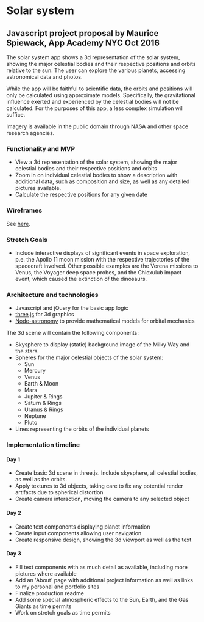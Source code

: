 # Solar system
## Javascript project proposal by Maurice Spiewack, App Academy NYC Oct 2016

The solar system app shows a 3d representation of the solar system, showing the major celestial bodies and their respective positions and orbits relative to the sun. The user can explore the various planets, accessing astronomical data and photos.

While the app will be faithful to scientific data, the orbits and positions will only be calculated using approximate models. Specifically, the gravitational influence exerted and experienced by the celestial bodies will not be calculated. For the purposes of this app, a less complex simulation will suffice.

Imagery is available in the public domain through NASA and other space research agencies.

### Functionality and MVP

- View a 3d representation of the solar system, showing the major celestial bodies and their respective positions and orbits
- Zoom in on individual celestial bodies to show a description with additional data, such as composition and size, as well as any detailed pictures available.
- Calculate the respective positions for any given date

### Wireframes
See [here]('./wireframes').

### Stretch Goals

- Include interactive displays of significant events in space exploration, p.e. the Apollo 11 moon mission with the respective trajectories of the spacecraft involved. Other possible examples are the Verena missions to Venus, the Voyager deep space probes, and the Chicxulub impact event, which caused the extinction of the dinosaurs.

### Architecture and technologies

- Javascript and jQuery for the basic app logic
- [three.js](https://threejs.org) for 3d graphics
- [Node-astronomy](https://github.com/TimeMagazine/node-astronomy) to provide mathematical models for orbital mechanics

The 3d scene will contain the following components:
- Skysphere to display (static) background image of the Milky Way and the stars
- Spheres for the major celestial objects of the solar system:
  - Sun
  - Mercury
  - Venus
  - Earth & Moon
  - Mars
  - Jupiter & Rings
  - Saturn & Rings
  - Uranus & Rings
  - Neptune
  - Pluto
- Lines representing the orbits of the individual planets

### Implementation timeline
#### Day 1
- Create basic 3d scene in three.js. Include skysphere, all celestial bodies, as well as the orbits.
- Apply textures to 3d objects, taking care to fix any potential render artifacts due to spherical distortion
- Create camera interaction, moving the camera to any selected object

#### Day 2
- Create text components displaying planet information
- Create input components allowing user navigation
- Create responsive design, showing the 3d viewport as well as the text

#### Day 3
- Fill text components with as much detail as available, including more pictures where available
- Add an 'About' page with additional project information as well as links to my personal and portfolio sites
- Finalize production readme
- Add some special atmospheric effects to the Sun, Earth, and the Gas Giants as time permits
- Work on stretch goals as time permits
